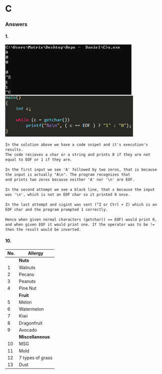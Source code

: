 # C

### Answers

#### 1.
![Image1](https://github.com/TimonLevy/Programming-Languages/blob/5004e38554d474532f2f20437d505e987e242198/C/Ex1.png)
![image2](https://github.com/TimonLevy/Programming-Languages/blob/5004e38554d474532f2f20437d505e987e242198/C/Ex2.png)
```
In the solution above we have a code snipet and it's execution's results.
The code recieves a char or a string and prints 0 if they are not equal to EOF or 1 if they are.

In the first input we see 'A' followed by two zeros, that is because the input is actually "A\n". The program recognizes that
and prints two zeros because neither 'A' nor '\n' are EOF.

In the second attempt we see a black line, that s because the input was '\n', which is not an EOF char so it printed 0 once.

In the last attempt and sigint was sent (^Z or Ctrl + Z) which is an EOF char and the program prompted 1 correctly.

Hence when given normal characters (getchar() == EOF) would print 0, and when given EOF it would print one. If the operator was to be != then the result would be inverted.
```

#### 10.

| No.   | Allergy           |
| --    | --                |
|       | **Nuts**          |
| 1     | Walnuts           |
| 2     | Pecans            |
| 3     | Peanuts           |
| 4     | Pine Nut          |
|       | **Fruit**         |
| 5     | Melon             |
| 6     | Watermelon        |
| 7     | Kiwi              |
| 8     | Dragonfruit       |
| 9     | Avocado           |
|       | **Miscellaneous** |
| 10    | MSG               |
| 11    | Mold              |
| 12    | 7 types of grass  |
| 13    | Dust              |